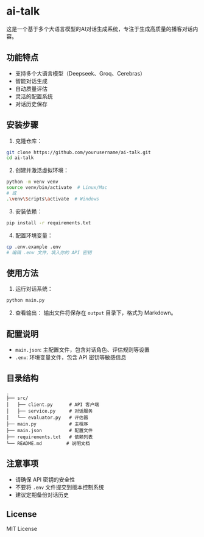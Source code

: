 # ai-talk

这是一个基于多个大语言模型的AI对话生成系统，专注于生成高质量的播客对话内容。

## 功能特点

- 支持多个大语言模型（Deepseek、Groq、Cerebras）
- 智能对话生成
- 自动质量评估
- 灵活的配置系统
- 对话历史保存

## 安装步骤

1. 克隆仓库：
```bash
git clone https://github.com/yourusername/ai-talk.git
cd ai-talk
```

2. 创建并激活虚拟环境：
```bash
python -m venv venv
source venv/bin/activate  # Linux/Mac
# 或
.\venv\Scripts\activate  # Windows
```

3. 安装依赖：
```bash
pip install -r requirements.txt
```

4. 配置环境变量：
```bash
cp .env.example .env
# 编辑 .env 文件，填入你的 API 密钥
```

## 使用方法

1. 运行对话系统：
```bash
python main.py
```

2. 查看输出：
输出文件将保存在 `output` 目录下，格式为 Markdown。

## 配置说明

- `main.json`: 主配置文件，包含对话角色、评估规则等设置
- `.env`: 环境变量文件，包含 API 密钥等敏感信息

## 目录结构

```
.
├── src/
│   ├── client.py      # API 客户端
│   ├── service.py     # 对话服务
│   └── evaluator.py   # 评估器
├── main.py            # 主程序
├── main.json          # 配置文件
├── requirements.txt   # 依赖列表
└── README.md         # 说明文档
```

## 注意事项

- 请确保 API 密钥的安全性
- 不要将 `.env` 文件提交到版本控制系统
- 建议定期备份对话历史

## License

MIT License